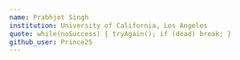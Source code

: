 ```yaml
---
name: Prabhjot Singh
institution: University of California, Los Angeles
quote: while(noSuccess) { tryAgain(); if (dead) break; }
github_user: Prince25
---
```

